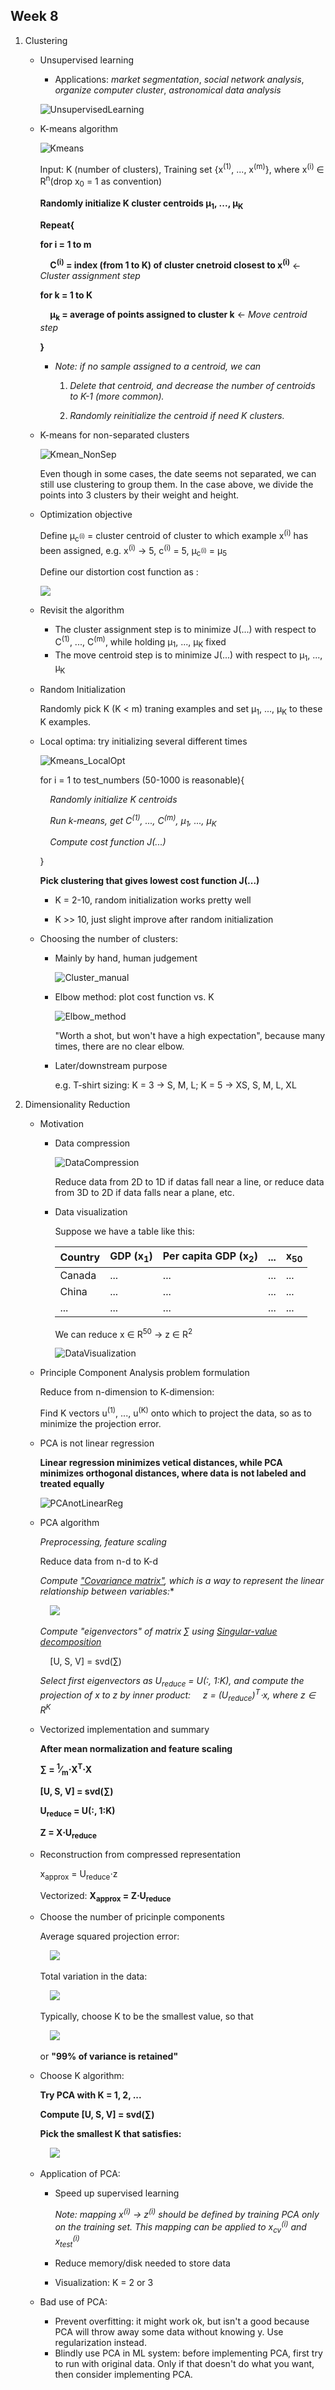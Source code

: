 ## Week 8
1. Clustering
    * Unsupervised learning

        * Applications: *market segmentation*, *social network analysis*, *organize computer cluster*, *astronomical data analysis*

        ![UnsupervisedLearning](../images/UnsupervisedLearning.jpg)

    * K-means algorithm
        
        ![Kmeans](../images/Kmeans.jpg)

        Input: K (number of clusters), Training set {x<sup>(1)</sup>, ..., x<sup>(m)</sup>}, where x<sup>(i)</sup> &isin; R<sup>n</sup>(drop x<sub>0</sub> = 1 as convention)

        **Randomly initialize K cluster centroids &mu;<sub>1</sub>, ..., &mu;<sub>K</sub>**

        **Repeat{**

        **for i = 1 to m**
        
        &nbsp;&nbsp;&nbsp;&nbsp;**C<sup>(i)</sup> = index (from 1 to K) of cluster cnetroid closest to x<sup>(i)</sup>** &larr; *Cluster assignment step*

        **for k = 1 to K**

        &nbsp;&nbsp;&nbsp;&nbsp;**&mu;<sub>k</sub> = average of points assigned to cluster k** &larr; *Move centroid step*

        **}**


        * *Note: if no sample assigned to a centroid, we can*

            1. *Delete that centroid, and decrease the number of centroids to K-1 (more common).*
    
            2. *Randomly reinitialize the centroid if need K clusters.*


    * K-means for non-separated clusters

        ![Kmean_NonSep](../images/Kmean_NonSep.jpg)

        Even though in some cases, the date seems not separated, we can still use clustering to group them. In the case above, we divide the points into 3 clusters by their weight and height.

    * Optimization objective

        Define &mu;<sub>c<sup>(i)</sup></sub> = cluster centroid of cluster to which example x<sup>(i)</sup> has been assigned, e.g. x<sup>(i)</sup> &rarr; 5, c<sup>(i)</sup> = 5, &mu;<sub>c<sup>(i)</sup></sub> = &mu;<sub>5</sub>

        Define our distortion cost function as :

        <img src="https://latex.codecogs.com/svg.latex?J(c^{(1)},...,c^{(m)},\mu_1,...,\mu_K)=\frac{1}{m}\sum_{i=1}^{m}||x^{(i)}-\mu_{c^{(i)}}||^2"/>

    * Revisit the algorithm
        
        * The cluster assignment step is to minimize J(...) with respect to C<sup>(1)</sup>, ..., C<sup>(m)</sup>, while holding &mu;<sub>1</sub>, ..., &mu;<sub>K</sub> fixed
        * The move centroid step is to minimize J(...) with respect to &mu;<sub>1</sub>, ..., &mu;<sub>K</sub>

    * Random Initialization
       
        Randomly pick K (K < m) traning examples and set &mu;<sub>1</sub>, ..., &mu;<sub>K</sub> to these K examples. 

    * Local optima: try initializing several different times

        ![Kmeans_LocalOpt](../images/Kmeans_LocalOpt.jpg)
        
        for i = 1 to test_numbers (50-1000 is reasonable){

        &nbsp;&nbsp;&nbsp;&nbsp;*Randomly initialize K centroids*

        &nbsp;&nbsp;&nbsp;&nbsp;*Run k-means, get C<sup>(1)</sup>, ..., C<sup>(m)</sup>, &mu;<sub>1</sub>, ..., &mu;<sub>K</sub>*

        &nbsp;&nbsp;&nbsp;&nbsp;*Compute cost function J(...)*

        }

        **Pick clustering that gives lowest cost function J(...)**

        * K = 2-10, random initialization works pretty well

        * K >> 10, just slight improve after random initialization

    * Choosing the number of clusters: 

        * Mainly by hand, human judgement
            
            ![Cluster_manual](../images/Cluster_manual.jpg)

        * Elbow method: plot cost function vs. K

            ![Elbow_method](../images/Elbow_Method.jpg)

            "Worth a shot, but won't have a high expectation", because many times, there are no clear elbow.

        * Later/downstream purpose

            e.g. T-shirt sizing: K = 3 &rarr; S, M, L; K = 5 &rarr; XS, S, M, L, XL

2. Dimensionality Reduction
    * Motivation
        * Data compression
            
            ![DataCompression](../images/DataCompression.jpg)

            Reduce data from 2D to 1D if datas fall near a line, or reduce data from 3D to 2D if data falls near a plane, etc.

        * Data visualization

            Suppose we have a table like this:

            Country|GDP (x<sub>1</sub>)| Per capita GDP (x<sub>2</sub>)|...|x<sub>50</sub>
            --|--|--|--|--
            Canada|...|...|...|...
            China|...|...|...|...
            ...|...|...|...|...

            We can reduce x &isin; R<sup>50</sup> &rarr; z &isin; R<sup>2</sup>

            ![DataVisualization](../images/DataVisualizatioin.jpg)
    * Principle Component Analysis problem formulation

        Reduce from n-dimension to K-dimension:

        Find K vectors u<sup>(1)</sup>, ..., u<sup>(K)</sup> onto which to project the data, so as to minimize the projection error.

    * PCA is not linear regression

        **Linear regression minimizes vetical distances, while PCA minimizes orthogonal distances, where data is not labeled and treated equally**

        ![PCAnotLinearReg](../images/PCAnotLinearReg.jpg)

    * PCA algorithm

        *Preprocessing, feature scaling*
        
        Reduce data from n-d to K-d

        *Compute ["Covariance matrix"](https://en.wikipedia.org/wiki/Covariance_matrix), which is a way to represent the linear relationship between variables:**
        
        &nbsp;&nbsp;&nbsp;&nbsp;<img src="https://latex.codecogs.com/svg.latex?\sum=\frac{i=1}{n}x^{(i)}(x^{(i)})^T"/>

        *Compute "eigenvectors" of matrix &sum; using [Singular-value decomposition](https://en.wikipedia.org/wiki/Singular-value_decomposition)*
            
        &nbsp;&nbsp;&nbsp;&nbsp;[U, S, V] = svd(&sum;)

        *Select first eigenvectors as U<sub>reduce</sub> = U(:, 1:K), and compute the projection of x to z by inner product:
        &nbsp;&nbsp;&nbsp;&nbsp;z = (U<sub>reduce</sub>)<sup>T</sup>&sdot;x, where z &isin; R<sup>K<sup>*

    * Vectorized implementation and summary
        
        **After mean normalization and feature scaling**

        **&sum; = <sup>1</sup>&frasl;<sub>m</sub>&sdot;X<sup>T</sup>&sdot;X**

        **[U, S, V] = svd(&sum;)**

        **U<sub>reduce</sub> = U(:, 1:K)**

        **Z = X&sdot;U<sub>reduce</sub>**

    * Reconstruction from compressed representation

        x<sub>approx</sub> = U<sub>reduce</sub>&sdot;z 

        Vectorized: **X<sub>approx</sub> = Z&sdot;U<sub>reduce</sub>**

    * Choose the number of pricinple components

        Average squared projection error:

        &nbsp;&nbsp;&nbsp;&nbsp;<img src="https://latex.codecogs.com/svg.latex?\frac{1}{m}\sum_{i=1}^{m}||x^{(i)}-x_{approx}^{(i)}||^2"/>

        Total variation in the data:
    
        &nbsp;&nbsp;&nbsp;&nbsp;<img src="https://latex.codecogs.com/svg.latex?\frac{1}{m}\sum_{i=1}^{m}||x^{(i)}||^2"/>

        Typically, choose K to be the smallest value, so that

        &nbsp;&nbsp;&nbsp;&nbsp;<img src="https://latex.codecogs.com/svg.latex?\frac{\frac{1}{m}\sum_{i=1}^{m}||x^{(i)}-x_{approx}^{(i)}||^2}{\frac{1}{m}\sum_{i=1}^{m}||x^{(i)}||^2}\le0.01"/>

        or **"99% of variance is retained"**

    * Choose K algorithm:
        
        **Try PCA with K = 1, 2, ...**

        **Compute [U, S, V] = svd(&sum;)**

        **Pick the smallest K that satisfies:**
            
        &nbsp;&nbsp;&nbsp;&nbsp;<img src="https://latex.codecogs.com/svg.latex?\frac{\sum_{i=1}^{K}S_{ii}}{\sum_{i=1}^{n}S_{ii}}\ge0.99"/>

    * Application of PCA:
        
        * Speed up supervised learning

            *Note: mapping x<sup>(i)</sup> &rarr; z<sup>(i)</sup> should be defined by training PCA only on the training set. This mapping can be applied to x<sub>cv</sub><sup>(i)</sup> and x<sub>test</sub><sup>(i)</sup>*

        * Reduce memory/disk needed to store data
        * Visualization: K = 2 or 3

    * Bad use of PCA:

        * Prevent overfitting: it might work ok, but isn't a good because PCA will throw away some data without knowing y. Use regularization instead.
        * Blindly use PCA in ML system: before implementing PCA, first try to run with original data. Only if that doesn't do what you want, then consider implementing PCA.
